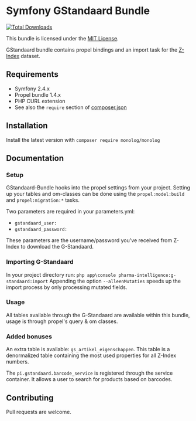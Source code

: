 # Symfony GStandaard Bundle
[![Total Downloads](https://poser.pugx.org/pharmaintelligence/gstandaard-bundle/d/total.png)](https://packagist.org/packages/pharmaintelligence/gstandaard-bundle)

This bundle is licensed under the [MIT License](LICENSE).

GStandaard bundle contains propel bindings and an import task for the [Z-Index](http://www.z-index.nl/g-standaard) dataset.

## Requirements

* Symfony 2.4.x
* Propel bundle 1.4.x
* PHP CURL extension
* See also the `require` section of [composer.json](composer.json)

## Installation
Install the latest version with `composer require monolog/monolog`

## Documentation

### Setup
GStandaard-Bundle hooks into the propel settings from your project. Setting up your tables and om-classes can be done using the `propel:model:build` and `propel:migration:*` tasks.

Two parameters are required in your parameters.yml:

 - `gstandaard_user:`
 - `gstandaard_password:`

These parameters are the username/password you've received from Z-Index to download the G-Standaard.

### Importing G-Standaard
In your project directory run:
`php app\console pharma-intelligence:g-standaard:import`
Appending the option `--alleenMutaties` speeds up the import process by only processing mutated fields.

### Usage
All tables available through the G-Standaard are available within this bundle, usage is through propel's query & om classes.

### Added bonuses
An extra table is available: `gs_artikel_eigenschappen`. This table is a denormalized table containing the most used properties for all Z-Index numbers.

The `pi.gstandaard.barcode_service` is registered through the service container. It allows a user to search for products based on barcodes.

## Contributing

Pull requests are welcome. 
